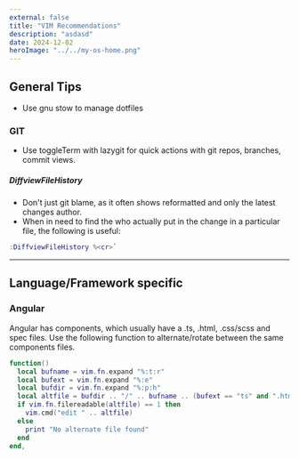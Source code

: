 ```yaml
---
external: false
title: "VIM Recommendations"
description: "asdasd"
date: 2024-12-02
heroImage: "../../my-os-home.png"
---
```


## General Tips

- Use gnu stow to manage dotfiles

### GIT

- Use toggleTerm with lazygit for quick actions with git repos, branches, commit views.

##### DiffviewFileHistory

- Don't just git blame, as it often shows reformatted and only the latest changes author.
- When in need to find the who actually put in the change in a particular file, the following is useful:

```lua
:DiffviewFileHistory %<cr>`
```

---

## Language/Framework specific

### Angular

Angular has components, which usually have a .ts, .html, .css/scss and spec files.
Use the following function to alternate/rotate between the same components files.

```lua
function()
  local bufname = vim.fn.expand "%:t:r"
  local bufext = vim.fn.expand "%:e"
  local bufdir = vim.fn.expand "%:p:h"
  local altfile = bufdir .. "/" .. bufname .. (bufext == "ts" and ".html" or ".ts")
  if vim.fn.filereadable(altfile) == 1 then
    vim.cmd("edit " .. altfile)
  else
    print "No alternate file found"
  end
end,

```
